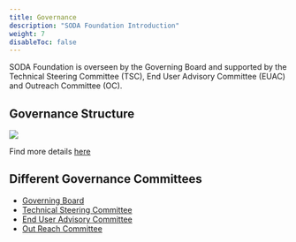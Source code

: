 ```yaml
---
title: Governance
description: "SODA Foundation Introduction"
weight: 7
disableToc: false
---
```

SODA Foundation is overseen by the Governing Board and supported by the Technical Steering Committee (TSC), End User Advisory Committee (EUAC) and Outreach Committee (OC). 

## Governance Structure

<img src="https://sodafoundation.io/wp-content/uploads/2020/04/soda_sodagoverning021960@2x.png">


Find more details [here](https://sodafoundation.io/the-foundation/governance/)

## Different Governance Committees

 - [Governing Board](https://sodafoundation.io/the-foundation/governing-board/)
 - [Technical Steering Committee](https://sodafoundation.io/the-foundation/technical-steering-committee/)
 - [End User Advisory Committee](https://sodafoundation.io/the-foundation/end-user-advisory-committee/)
 - [Out Reach Committee](https://sodafoundation.io/the-foundation/outreach-committee/)
